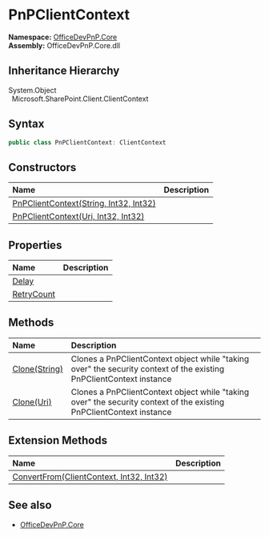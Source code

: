 # PnPClientContext
  

**Namespace:** [OfficeDevPnP.Core](OfficeDevPnP.Core.md)  
**Assembly:** OfficeDevPnP.Core.dll  
## Inheritance Hierarchy
System.Object  
&ensp;Microsoft.SharePoint.Client.ClientContext  
## Syntax
```C#
public class PnPClientContext: ClientContext
```
## Constructors
|**Name**|**Description**|
|:-----|:-----|
| [PnPClientContext(String, Int32, Int32)](OfficeDevPnP.Core.PnPClientContext.ctor1.md) |  
| [PnPClientContext(Uri, Int32, Int32)](OfficeDevPnP.Core.PnPClientContext.ctor2.md) |  
## Properties
|**Name**|**Description**|
|:-----|:-----|
| [Delay](OfficeDevPnP.Core.PnPClientContext.Delay.md) | 
| [RetryCount](OfficeDevPnP.Core.PnPClientContext.RetryCount.md) | 
## Methods
|**Name**|**Description**|
|:-----|:-----|
| [Clone(String)](OfficeDevPnP.Core.PnPClientContext.4c031e75.md) | Clones a PnPClientContext object while "taking over" the security context of the existing PnPClientContext instance
| [Clone(Uri)](OfficeDevPnP.Core.PnPClientContext.d4f8ecbb.md) | Clones a PnPClientContext object while "taking over" the security context of the existing PnPClientContext instance
## Extension Methods
|**Name**|**Description**|
|:-----|:-----|
| [ConvertFrom(ClientContext, Int32, Int32)](OfficeDevPnP.Core.PnPClientContext.dfe6b5b7.md) | 
## See also
- [OfficeDevPnP.Core](OfficeDevPnP.Core.md)

